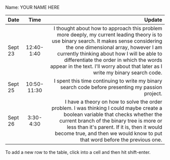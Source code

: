 Name: YOUR NAME HERE

| Date    |    Time     |                                                                                                                                                                                                                                                                                                                                                      Update |
|:--------|:-----------:|------------------------------------------------------------------------------------------------------------------------------------------------------------------------------------------------------------------------------------------------------------------------------------------------------------------------------------------------------------:|
| Sept 23 | 12:40-1:40  | I thought about how to approach this problem more deeply, my current leading theory is to use binary search. It makes sense considering the one dimensional array, however I am currently thinking about how I will be able to differentiate the order in which the words appear in the text. I'll worry about that later as I write my binary search code. |
| Sept 25 | 10:50-11:30 |                                                                                                                                                                                                                                                           I spent this time continuing to write my binary search code before presenting my passion project. |
| Sept 26 |  3:30-4:30  |                                                 I have a theory on how to solve the order problem. I was thinking I could maybe create a boolean variable that checks whether the current branch of the binary tree is more or less than it's parent. If it is, then it would become true, and then we would know to put that word before the previous one. |


To add a new row to the table, click into a cell and then hit shift-enter.
